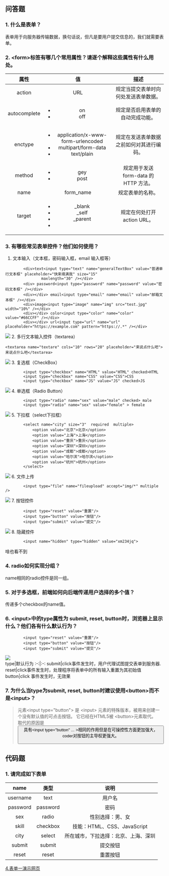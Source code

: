 ## 问答题
### 1. 什么是表单？
表单用于向服务器传输数据，换句话说，但凡是要用户提交信息的，我们就需要表单。
### 2. &lt;form>标签有哪几个常用属性？请逐个解释这些属性有什么用处。  
属性|值|描述
:-:|:-:|:-:
action|URL|规定当提交表单时向何处发送表单数据。
autocomplete|<ul><li>on</li><li>off</li></ul>|规定是否启用表单的自动完成功能。
enctype|<ul><li>application/x-www-form-urlencoded</li><li>multipart/form-data</li><li>text/plain</li></ul>|规定在发送表单数据之前如何对其进行编码。
method|<ul><li>gey</li><li>post</li></ul>|规定用于发送 form-data 的 HTTP 方法。
name|form_name|规定表单的名称。
target|<ul><li>_blank</li><li>_self</li><li>_parent</li><li></li></ul>|规定在何处打开 action URL。
### 3. 有哪些常见表单控件？他们如何使用？
1. 文本输入（文本框，密码输入框，email 输入框等）  
```
        <div>text<input type="text" name="generalTextBox" value="普通单行文本框" placeholder="快来填满我" size="15"
                maxlength="30" /></div>
        <div> password<input type="password" name="password" value="密码文本框" /></div>
        <div></div> email<input type="email" name="email" value="邮箱文本框" /></div>
        <div>image<input type="image" name="img" src="test.jpg" width="10%" /></div>
        <div></div> color<input type="color" name="color" value="#66CCFF" /></div>
        <div></div> url<input type="url" name="url" placeholder="https://example.com" pattern="https://.*" /></div>
```
![](https://work.mafengshe.com/static/upload/article/pic1565968967845.jpg)
2. 多行文本输入控件（textarea）
```
<textarea name="textare" cols="10" rows="20" placeholder="来说点什么吧">来说点什么吧</textarea>
```
![](https://work.mafengshe.com/static/upload/article/pic1565969639293.jpg)
3. 复选框（CheckBox）
```
        <input type="checkbox" name="HTML" value="HTML" checked>HTML
        <input type="checkbox" name="CSS" value="CSS">CSS
        <input type="checkbox" name="JS" value="JS" checked>JS
```
![](https://work.mafengshe.com/static/upload/article/pic1565969907280.jpg)
4. 单选框（Radio Button）
```
        <input type="radio" name="sex" value="male" checked> male
        <input type="radio" name="sex" value="female" > female
```
![](https://work.mafengshe.com/static/upload/article/pic1565970059444.jpg)
5. 下拉框（select下拉框）
```
        <select name="city" size="3"  required  multiple>
            <option value="北京">北京</option>
            <option value="上海">上海</option>
            <option value="重庆">重庆</option>
            <option value="深圳">深圳</option>
            <option value="成都">成都</option>
            <option value="哈尔滨">哈尔滨</option>
            <option value="杭州">杭州</option>
        </select>
```
![](https://work.mafengshe.com/static/upload/article/pic1565970421376.jpg)
6. 文件上传
```
        <input type="file" name="fileupload" accept="img/*" multiple />
```
![](https://work.mafengshe.com/static/upload/article/pic1565970834201.jpg)
7. 按钮控件
```
        <input type="reset" value="重置"/>
        <input type="button" value="按钮"/>
        <input type="submit" value="提交"/>
```
![](https://work.mafengshe.com/static/upload/article/pic1565971235140.jpg)
8. 隐藏控件
```
        <input name="hidden" type="hidden" value="xm234jq">
```
啥也看不到
### 4. radio如何实现分组？
name相同的radio控件是同一组。  
### 5. 对于多选框，前端如何向后端传递用户选择的多个值？  
传递多个checkbox的name值。
### 6. &lt;input>中的type属性为 submit, reset, button时，浏览器上显示什么？他们各有什么默认行为？
```
        <input type="reset" value="重置"/>
        <input type="button" value="按钮"/>
        <input type="submit" value="提交"/>
```
![](https://work.mafengshe.com/static/upload/article/pic1565971235140.jpg)  
type|默认行为
:-:|:-:
submit|click事件发生时，用户代理试图提交表单到服务器.
reset|click事件发生时，处理程序将表单中的所有输入重置为其初始值
button|click 事件发生时，无效果
### 7. 为什么当type为submit, reset, button时建议使用&lt;button>而不是&lt;input>？  
>元素&lt;input type="button"> 是  &lt;input> 元素的特殊版本，被用来创建一个没有默认值的可点击按钮。 它已经在HTML5被 &lt;button>元素取代。  
取代的原因是<button>具有<input type="button" ... >相同的作用但是在可操控性方面更加强大，coder对按钮的主导权更强大。
## 代码题
### 1. 请完成如下表单  
name|	类型|	说明
:-:|:-:|:-:
username|	text|	用户名
password|	password|	密码
sex	|radio|	性别选择：男、女
skill|	checkbox|	技能：HTML、CSS、JavaScript
city|	select|	所在城市，下拉选择：北京、上海、深圳
submit|	submit|	提交按钮
reset|	reset|	重置按钮  
[4.表单一演示网页]()